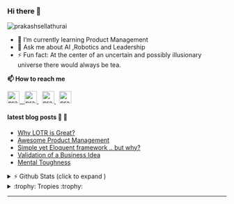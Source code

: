 ### Hi there 👋 

<img src="https://komarev.com/ghpvc/?username=prakashsellathurai" alt="prakashsellathurai" /> 


- 🌱 I’m currently learning Product Management
- 💬 Ask me about AI ,Robotics and Leadership
- ⚡ Fun fact: At the center of an uncertain and possibly illusionary universe there would always be tea.

<strong>📫 How to reach me </strong>


<p >
  <a href="https://www.prakashsellathurai.com">
  <img  alt="prakashsellathurai | Website" width="28" height="28" src="https://img.icons8.com/ios/50/000000/domain.png" />
  &nbsp;
  </a>
  <a href="https://dev.to/prakashsellathurai">
    <img src="https://d2fltix0v2e0sb.cloudfront.net/dev-badge.svg" alt="prakashsellathurai's DEV Profile" height="28" width="28">
  </a>
   &nbsp;
  <a href="https://www.linkedin.com/in/prakashsellathurai/">
 <img  alt="prakashsellathurai | LinkedIn" width="28" height="28"  src="https://img.icons8.com/fluent/48/000000/linkedin.png" />
   </a>
 &nbsp;
  <a href="https://twitter.com/prakash1729brt">
 <img  alt="prakash1729brt | Twitter" width="28" height="28" src="https://img.icons8.com/color/50/000000/twitter.png" />
  </a>

 </p>
 
#### latest blog posts :scroll: :scroll:
<!-- BLOG-POST-LIST:START -->
- [Why LOTR is Great?](https://www.prakashsellathurai.com/blog/2020/10/14/Why-lotr-is-great)
- [Awesome Product Management](https://www.prakashsellathurai.com/blog/2020/10/03/awesome-product-management)
- [Simple yet Eloquent framework .. but why?](https://www.prakashsellathurai.com/blog/2020/09/22/simple-yet-eloquent-framework-but-why)
- [Validation of a Business Idea](https://www.prakashsellathurai.com/blog/2020/01/17/idea-validation)
- [Mental Toughness](https://www.prakashsellathurai.com/blog/2018/04/11/mental-toughness)
<!-- BLOG-POST-LIST:END -->


<details>
 <summary> ⚡  Github Stats (click to expand )</summary>
 

<br>

<!--Waka readme workflow https://github.com/anmol098/waka-readme-stats/-->
<!--START_SECTION:waka-->
![Lines of code](https://img.shields.io/badge/From%20Hello%20World%20I%27ve%20Written-10.0%20million%20lines%20of%20code-blue)

**🐱 My Github Data** 

> 🏆 985 Contributions in the Year 2020
 > 
> 📦 195.1 kB Used in Github's Storage 
 > 
> 💼 Opted to Hire
 > 
> 📜 77 Public Repositories
 > 
> 🔑 5 Private Repositories 

**I'm an Early 🐤** 

```text
🌞 Morning    57 commits     ██░░░░░░░░░░░░░░░░░░░░░░░   10.67% 
🌆 Daytime    284 commits    █████████████░░░░░░░░░░░░   53.18% 
🌃 Evening    151 commits    ███████░░░░░░░░░░░░░░░░░░   28.28% 
🌙 Night      42 commits     ██░░░░░░░░░░░░░░░░░░░░░░░   7.87%

```
📅 **I'm Most Productive on Tuesday** 

```text
Monday       81 commits     ███░░░░░░░░░░░░░░░░░░░░░░   15.17% 
Tuesday      103 commits    ████░░░░░░░░░░░░░░░░░░░░░   19.29% 
Wednesday    72 commits     ███░░░░░░░░░░░░░░░░░░░░░░   13.48% 
Thursday     49 commits     ██░░░░░░░░░░░░░░░░░░░░░░░   9.18% 
Friday       65 commits     ███░░░░░░░░░░░░░░░░░░░░░░   12.17% 
Saturday     78 commits     ███░░░░░░░░░░░░░░░░░░░░░░   14.61% 
Sunday       86 commits     ████░░░░░░░░░░░░░░░░░░░░░   16.1%

```


📊 **This Week I Spent My Time On** 

```text
```

**I Mostly Code in JavaScript** 

```text
JavaScript               10 repos            ██████░░░░░░░░░░░░░░░░░░░   27.03% 
Python                   8 repos             █████░░░░░░░░░░░░░░░░░░░░   21.62% 
Jupyter Notebook         6 repos             ████░░░░░░░░░░░░░░░░░░░░░   16.22% 
TypeScript               3 repos             ██░░░░░░░░░░░░░░░░░░░░░░░   8.11% 
HTML                     2 repos             █░░░░░░░░░░░░░░░░░░░░░░░░   5.41%

```



<!--END_SECTION:waka-->
</details>

<details>
  <summary> :trophy: Tropies :trophy: </summary>
  
  <br>
  
  [![trophy](https://github-profile-trophy-wine.vercel.app/?username=prakashsellathurai)](https://github.com/prakashsellathurai/github-profile-trophy)
 </details>

---



